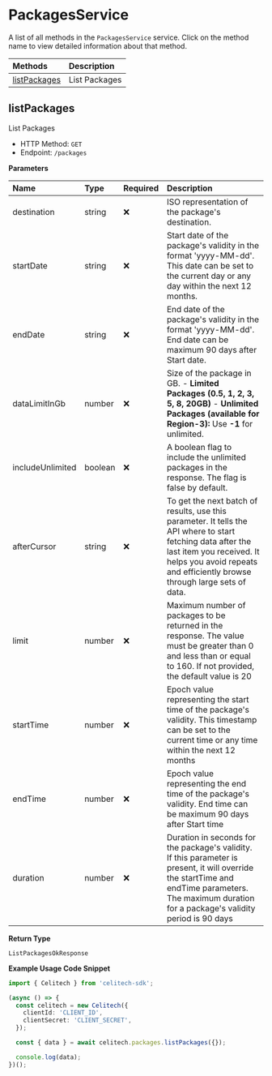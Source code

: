 # PackagesService

A list of all methods in the `PackagesService` service. Click on the method name to view detailed information about that method.

| Methods                       | Description   |
| :---------------------------- | :------------ |
| [listPackages](#listpackages) | List Packages |

## listPackages

List Packages

- HTTP Method: `GET`
- Endpoint: `/packages`

**Parameters**

| Name             | Type    | Required | Description                                                                                                                                                                                                         |
| :--------------- | :------ | :------- | :------------------------------------------------------------------------------------------------------------------------------------------------------------------------------------------------------------------ |
| destination      | string  | ❌       | ISO representation of the package's destination.                                                                                                                                                                    |
| startDate        | string  | ❌       | Start date of the package's validity in the format 'yyyy-MM-dd'. This date can be set to the current day or any day within the next 12 months.                                                                      |
| endDate          | string  | ❌       | End date of the package's validity in the format 'yyyy-MM-dd'. End date can be maximum 90 days after Start date.                                                                                                    |
| dataLimitInGb    | number  | ❌       | Size of the package in GB. - **Limited Packages (0.5, 1, 2, 3, 5, 8, 20GB)** - **Unlimited Packages (available for Region-3):** Use **-1** for unlimited.                                                           |
| includeUnlimited | boolean | ❌       | A boolean flag to include the unlimited packages in the response. The flag is false by default.                                                                                                                     |
| afterCursor      | string  | ❌       | To get the next batch of results, use this parameter. It tells the API where to start fetching data after the last item you received. It helps you avoid repeats and efficiently browse through large sets of data. |
| limit            | number  | ❌       | Maximum number of packages to be returned in the response. The value must be greater than 0 and less than or equal to 160. If not provided, the default value is 20                                                 |
| startTime        | number  | ❌       | Epoch value representing the start time of the package's validity. This timestamp can be set to the current time or any time within the next 12 months                                                              |
| endTime          | number  | ❌       | Epoch value representing the end time of the package's validity. End time can be maximum 90 days after Start time                                                                                                   |
| duration         | number  | ❌       | Duration in seconds for the package's validity. If this parameter is present, it will override the startTime and endTime parameters. The maximum duration for a package's validity period is 90 days                |

**Return Type**

`ListPackagesOkResponse`

**Example Usage Code Snippet**

```typescript
import { Celitech } from 'celitech-sdk';

(async () => {
  const celitech = new Celitech({
    clientId: 'CLIENT_ID',
    clientSecret: 'CLIENT_SECRET',
  });

  const { data } = await celitech.packages.listPackages({});

  console.log(data);
})();
```
